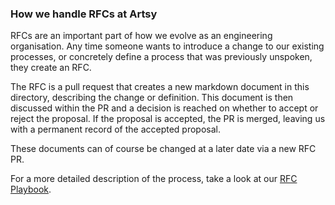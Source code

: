 ### How we handle RFCs at Artsy

RFCs are an important part of how we evolve as an engineering organisation. Any time someone wants to introduce a change to our existing processes, or concretely define a process that was previously unspoken, they create an RFC. 

The RFC is a pull request that creates a new markdown document in this directory, describing the change or definition. This document is then discussed within the PR and a decision is reached on whether to accept or reject the proposal. If the proposal is accepted, the PR is merged, leaving us with a permanent record of the accepted proposal.

These documents can of course be changed at a later date via a new RFC PR.

For a more detailed description of the process, take a look at our [RFC Playbook](/artsy/README/blob/main/playbooks/rfcs.md).
